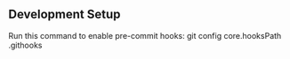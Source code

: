 ## Development Setup
Run this command to enable pre-commit hooks:
 git config core.hooksPath .githooks
